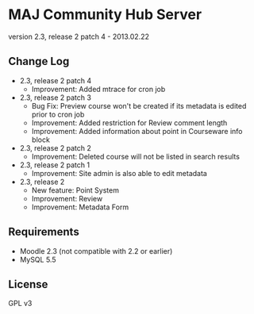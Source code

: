 MAJ Community Hub Server
========================

version 2.3, release 2 patch 4 - 2013.02.22


Change Log
----------

* 2.3, release 2 patch 4
  * Improvement: Added mtrace for cron job
* 2.3, release 2 patch 3
  * Bug Fix: Preview course won't be created if its metadata is edited prior to cron job
  * Improvement: Added restriction for Review comment length
  * Improvement: Added information about point in Courseware info block
* 2.3, release 2 patch 2
  * Improvement: Deleted course will not be listed in search results
* 2.3, release 2 patch 1
  * Improvement: Site admin is also able to edit metadata
* 2.3, release 2
  * New feature: Point System
  * Improvement: Review
  * Improvement: Metadata Form


Requirements
------------

* Moodle 2.3 (not compatible with 2.2 or earlier)
* MySQL 5.5


License
-------

GPL v3
